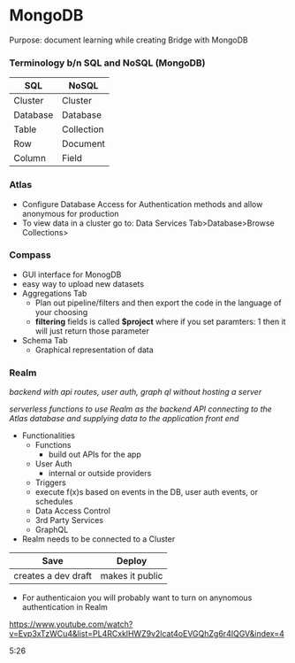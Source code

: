 # MongoDB

Purpose: document learning while creating Bridge with MongoDB

### Terminology b/n SQL and NoSQL (MongoDB)

| SQL      | NoSQL      |
| -------- | ---------- |
| Cluster  | Cluster    |
| Database | Database   |
| Table    | Collection |
| Row      | Document   |
| Column   | Field      |

### Atlas

- Configure Database Access for Authentication methods and allow anonymous for production
- To view data in a cluster go to: Data Services Tab>Database>Browse Collections>

### Compass

- GUI interface for MonogDB
- easy way to upload new datasets
- Aggregations Tab
  - Plan out pipeline/filters and then export the code in the language of your choosing
  - **filtering** fields is called **$project** where if you set paramters: 1 then it will just return those parameter
- Schema Tab
  - Graphical representation of data

### Realm

_backend with api routes, user auth, graph ql without hosting a server_

_serverless functions to use Realm as the backend API connecting to the Atlas database and supplying data to the application front end_

- Functionalities
  - Functions
    - build out APIs for the app
  - User Auth
    - internal or outside providers
  - Triggers
  - execute f(x)s based on events in the DB, user auth events, or schedules
  - Data Access Control
  - 3rd Party Services
  - GraphQL
- Realm needs to be connected to a Cluster

| Save                | Deploy          |
| ------------------- | --------------- |
| creates a dev draft | makes it public |

- For authenticaion you will probably want to turn on anynomous authentication in Realm

https://www.youtube.com/watch?v=Evp3xTzWCu4&list=PL4RCxklHWZ9v2lcat4oEVGQhZg6r4IQGV&index=4

5:26
